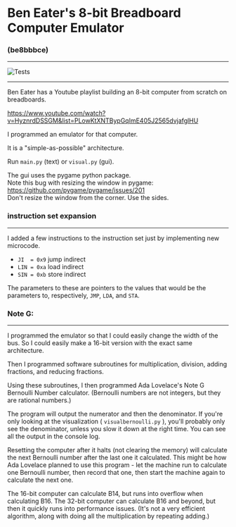 # Ben Eater's 8-bit Breadboard Computer Emulator  
### (be8bbbce)
--------------

![Tests](https://github.com/beauxq/be8bbbce/actions/workflows/tests.yml/badge.svg)

---

Ben Eater has a Youtube playlist building an 8-bit computer from scratch on breadboards.

https://www.youtube.com/watch?v=HyznrdDSSGM&list=PLowKtXNTBypGqImE405J2565dvjafglHU

I programmed an emulator for that computer.

It is a "simple-as-possible" architecture.

Run `main.py` (text) or `visual.py` (gui).

The gui uses the pygame python package.  
Note this bug with resizing the window in pygame: https://github.com/pygame/pygame/issues/201  
Don't resize the window from the corner. Use the sides.


### instruction set expansion
-----------------------------

I added a few instructions to the instruction set just by implementing new microcode.

 - `JI  = 0x9`  jump indirect
 - `LIN = 0xa`  load indirect
 - `SIN = 0xb`  store indirect

The parameters to these are pointers to the values that would be the parameters to, respectively, `JMP`, `LDA`, and `STA`.


### Note G:
-----------

I programmed the emulator so that I could easily change the width of the bus.
So I could easily make a 16-bit version with the exact same architecture.

Then I programmed software subroutines for multiplication, division, adding fractions,
and reducing fractions.

Using these subroutines, I then programmed Ada Lovelace's Note G
Bernoulli Number calculator. (Bernoulli numbers are not integers,
but they are rational numbers.)

The program will output the numerator and then the denominator.
If you're only looking at the visualization ( `visualbernoulli.py` ),
you'll probably only see the denominator, unless you slow it
down at the right time.
You can see all the output in the console log.

Resetting the computer after it halts (not clearing the memory) will calculate the
next Bernoulli number after the last one it calculated. This might be how Ada Lovelace
planned to use this program - let the machine run to calculate one Bernoulli
number, then record that one, then start the machine again to calculate the next one.

The 16-bit computer can calculate B14, but runs into overflow when calculating B16.
The 32-bit computer can calculate B16 and beyond, but then it quickly runs into
performance issues. (It's not a very efficient algorithm, along with doing all the
multiplication by repeating adding.)
